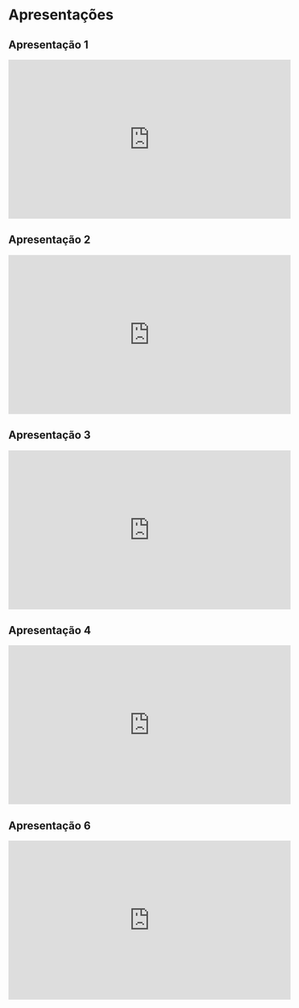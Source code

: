 # Apresentações

## Apresentação 1

<iframe width="560" height="315" src="https://www.youtube.com/embed/Hmng8z5y8vA" frameborder="0" allow="accelerometer; autoplay; clipboard-write; encrypted-media; gyroscope; picture-in-picture" allowfullscreen></iframe>

## Apresentação 2

<iframe width="560" height="315" src="https://www.youtube.com/embed/a8OFz89nt_Y" frameborder="0" allow="accelerometer; autoplay; clipboard-write; encrypted-media; gyroscope; picture-in-picture" allowfullscreen></iframe>


## Apresentação 3

<iframe width="560" height="315" src="https://www.youtube.com/embed/8nqi64Fv4to" frameborder="0" allow="accelerometer; autoplay; clipboard-write; encrypted-media; gyroscope; picture-in-picture" allowfullscreen></iframe>

## Apresentação 4

<iframe width="560" height="315" src="https://www.youtube.com/embed/cIRvLNGk-NM" frameborder="0" allow="accelerometer; autoplay; clipboard-write; encrypted-media; gyroscope; picture-in-picture" allowfullscreen></iframe>

## Apresentação 6

<iframe width="560" height="315" src="https://www.youtube.com/embed/k5qs-LfQELk" frameborder="0" allow="accelerometer; autoplay; clipboard-write; encrypted-media; gyroscope; picture-in-picture" allowfullscreen></iframe>
